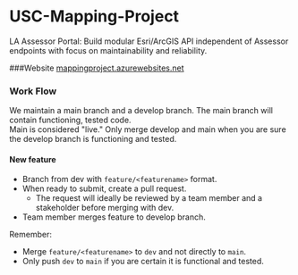 # USC-Mapping-Project
LA Assessor Portal: Build modular Esri/ArcGIS API independent of Assessor endpoints with focus on maintainability and reliability.

###Website
[mappingproject.azurewebsites.net](https://mappingproject.azurewebsites.net/)

### Work Flow
We maintain a main branch and a develop branch. The main branch will contain functioning, tested code.  
Main is considered "live." Only merge develop and main when you are sure the develop branch is functioning and tested.

#### New feature
* Branch from dev with `feature/<featurename>` format.
* When ready to submit, create a pull request.
  * The request will ideally be reviewed by a team member and a stakeholder before merging with dev.
* Team member merges feature to develop branch.  

Remember:
* Merge `feature/<featurename>` to `dev` and not directly to `main`.
* Only push `dev` to `main` if you are certain it is functional and tested.
